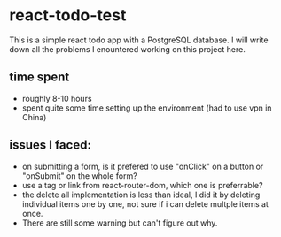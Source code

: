 # react-todo-test
This is a simple react todo app with a PostgreSQL database. I will write down all the problems I enountered working on this project here.

## time spent
* roughly 8-10 hours
* spent quite some time setting up the environment (had to use vpn in China)

## issues I faced:
* on submitting a form, is it prefered to use "onClick" on a button or "onSubmit" on the whole form?
* use a tag or link from react-router-dom, which one is preferrable?
* the delete all implementation is less than ideal, I did it by deleting individual items one by one, not sure if i can delete multple items at once.
* There are still some warning but can't figure out why.
